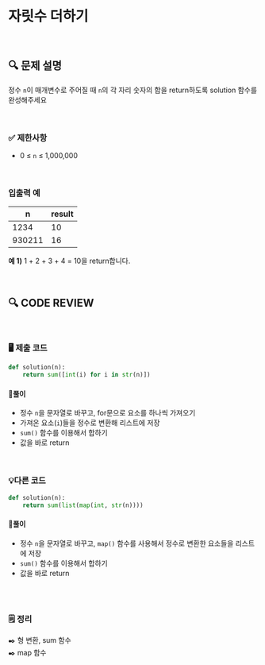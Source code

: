 # 자릿수 더하기
<br/>

## **🔍 문제 설명**

정수 `n`이 매개변수로 주어질 때 `n`의 각 자리 숫자의 합을 return하도록 solution 함수를 완성해주세요

<br/>

### **✅ 제한사항**

- 0 ≤ `n` ≤ 1,000,000
<br/>

### **입출력 예**

|    n   |  result |
| ------ | ------- |
|  1234  |    10   |
| 930211 |    16   |

**예 1)**
1 + 2 + 3 + 4 = 10을 return합니다.

<br/>

## **🔍 CODE REVIEW**
<br/>

### **🖥️ 제출 코드**

```python
def solution(n):
    return sum([int(i) for i in str(n)])
```

#### **📍풀이**

- 정수 `n`을 문자열로 바꾸고, for문으로 요소를 하나씩 가져오기
- 가져온 요소(`i`)들을 정수로 변환해 리스트에 저장
- `sum()` 함수를 이용해서 합하기
- 값을 바로 return

<br/>

### **💡다른 코드**

```python
def solution(n):
    return sum(list(map(int, str(n))))
```

#### **📍풀이**

- 정수 `n`을 문자열로 바꾸고, `map()` 함수를 사용해서 정수로 변환한 요소들을 리스트에 저장
- `sum()` 함수를 이용해서 합하기
- 값을 바로 return
<br/>

  #
### **🗒️ 정리**
✒️ 형 변환, sum 함수   
✒️ map 함수  
